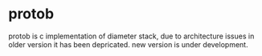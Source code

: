 # protob

protob is c implementation of diameter stack, due to architecture issues in older version it has been depricated.
new version is under development.
